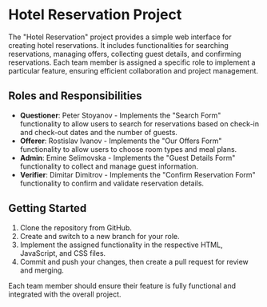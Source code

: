 # Hotel Reservation Project

The "Hotel Reservation" project provides a simple web interface for creating hotel reservations. It includes functionalities for searching reservations, managing offers, collecting guest details, and confirming reservations. Each team member is assigned a specific role to implement a particular feature, ensuring efficient collaboration and project management.

## Roles and Responsibilities
- **Questioner**:   Peter Stoyanov  - Implements the "Search Form" functionality to allow users to search for reservations based on check-in and check-out dates and the number of guests.
- **Offerer**:      Rostislav Ivanov - Implements the "Our Offers Form" functionality to allow users to choose room types and meal plans.
- **Admin**:        Emine Selimovska - Implements the "Guest Details Form" functionality to collect and manage guest information.
- **Verifier**:     Dimitar Dimitrov - Implements the "Confirm Reservation Form" functionality to confirm and validate reservation details.

## Getting Started
1. Clone the repository from GitHub.
2. Create and switch to a new branch for your role.
3. Implement the assigned functionality in the respective HTML, JavaScript, and CSS files.
4. Commit and push your changes, then create a pull request for review and merging.

Each team member should ensure their feature is fully functional and integrated with the overall project.
